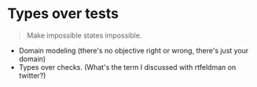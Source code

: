 # Types over tests

> Make impossible states impossible.

-  Domain modeling (there's no objective right or wrong, there's just your domain)
- Types over checks. (What's the term I discussed with rtfeldman on twitter?)

